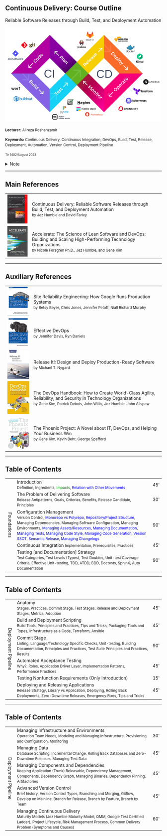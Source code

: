 ## Continuous Delivery: Course Outline
Reliable Software Releases through Build, Test, and Deployment Automation

<img src="assets/devops-loop.png" style="max-width: 500px"/>

<small><strong>Lecturer:</strong> Alireza Roshanzamir</small>

<small><strong>Keywords:</strong> Continuous Delivery, Continuous Integration, DevOps, Build, Test, Release, Deployment, Automation, Version Control, Deployment Pipeline</small>

<small><small>Tir 1402/August 2023</small></small>

<details>
<summary>Note</summary>
Mention the deploy vs release and why their order is different in different places (feature toggle, release candidate, library vs application).
</details>

---
## Main References
<table class="books">
    <tr>
        <td><img src="assets/cd-book-cover.png"/></td>
        <td>
        Continuous Delivery: Reliable Software Releases through Build, Test, and Deployment Automation
        <br/>
        <small>by Jez Humble and David Farley</small>
        </td>
    </tr>
    <tr>
        <td><img src="assets/accelerate-book-cover.png"/></td>
        <td>
            Accelerate: The Science of Lean Software and DevOps: Building and Scaling High-Performing Technology Organizations
            <br/>
            <small>by Nicole Forsgren Ph.D., Jez Humble, and Gene Kim</small>
        </td>
    </tr>
</table>

---
## Auxiliary References
<table class="books">
    <tr>
        <td><img src="assets/site-reliability-engineering-book-cover.png" width="145"/></td>
        <td>
            Site Reliability Engineering: How Google Runs Production Systems
            <br/>
            <small>by Betsy Beyer, Chris Jones, Jennifer Petoff, Niall Richard Murphy</small>
        </td>
    </tr>
    <tr>
        <td><img src="assets/effective-devops-book-cover.png" width="145"/></td>
        <td>
            Effective DevOps
            <br/>
            <small>by Jennifer Davis, Ryn Daniels</small>
        </td>
    </tr>
    <tr>
        <td><img src="assets/releaseit-book-cover.png"/></td>
        <td>
            Release It!: Design and Deploy Production-Ready Software
            <br/>
            <small>by Michael T. Nygard</small>
        </td>
    </tr>
    <tr>
        <td><img src="assets/devops-handbook-book-cover.png"/></td>
        <td>
            The DevOps Handbook: How to Create World-Class Agility, Reliability, and Security in Technology Organizations
            <br/>
            <small>by Gene Kim, Patrick Debois, John Willis, Jez Humble, John Allspaw</small>
        </td>
    </tr>
    <tr>
        <td><img src="assets/the-phoenix-project-book-cover.png"/></td>
        <td>
            The Phoenix Project: A Novel about IT, DevOps, and Helping Your Business Win 
            <br/>
            <small>by Gene Kim, Kevin Behr, George Spafford</small>
        </td>
    </tr>
</table>

---
## Table of Contents
<table>
    <tr>
        <td rowspan="5" style="writing-mode: vertical-lr; text-align: center">Foundations</td>
        <td>
            Introduction
            <br/>
            <small>
                Definition, Ingredients, <span style="color: green">Impacts</span>, <span style="color: blue">Relation with Other Movements</span>
            </small>
        </td>
        <td>45'</td>
    </tr>
    <tr>
        <td>
            The Problem of Delivering Software
            <br/>
            <small>
                Release Antipatterns, Goals, Criterias, Benefits, Release Candidate, Principles
            </small>
        </td>
        <td>30'</td>
    </tr>
    <tr>
        <td>
            Configuration Management
            <br/>
            <small>
                Version Control, <span style="color: blue">Monorepo vs Polyrepo</span>, <span style="color: blue">Repository/Project Structure</span>, Managing Dependencies, Managing Software Configuration, Managing Environments, <span style="color: blue">Managing Assets/Resources</span>, <span style="color: blue">Managing Documentation</span>, <span style="color: blue">Managing Tests</span>, <span style="color: blue">Managing Code Style</span>, <span style="color: blue">Managing Code Generation</span>, <span style="color: blue">Version SSOT</span>, <span style="color: blue">Semantic Release</span>, <span style="color: blue">Managing Changelogs</span>
            </small>
        </td>
        <td>90'</td>
    </tr>
    <tr>
        <td>
            Continuous Integration
            <small>
                Implementation, Prerequisites, Practices
            </small>
        </td>
        <td>45'</td>
    </tr>
    <tr>
        <td>
            Testing [and Documentation] Strategy
            <br/>
            <small>
                Test Categories, Test Levels (Types), Test Doubles, Unit-test Coverage Criteria, Effective Unit-testing, TDD, ATDD, BDD, Doctests, SphinX, Auto Documentation
            </small>
        </td>
        <td>90'</td>
    </tr>
</table>

---
## Table of Contents
<table>
    <tr>
        <td rowspan="6" style="writing-mode: vertical-lr; text-align: center">Deployment Pipeline</td>
        <td>
            Anatomy
            <br/>
            <small>
                Stages, Practices, Commit Stage, Test Stages, Release and Deployment Stages, Metrics, Adoption
            </small>
        </td>
        <td>45'</td>
    </tr>
    <tr>
        <td>
            Build and Deployment Scripting
            <br/>
            <small>
                Build Tools, Principles and Practices, Tips and Tricks, Packaging Tools and Types, Infrastructure as a Code, Terraform, Ansible
            </small>
        </td>
        <td>45'</td>
    </tr>
    <tr>
        <td>
            Commit Stage
            <br/>
            <small>
                Linting, Language/Technology Specific Checks, Unit-testing, Building Documentation, Principles and Practices, Test Suite Principles and Practices, Results
            </small>
        </td>
        <td>90'</td>
    </tr>
    <tr>
        <td>
            Automated Acceptance Testing
            <br/>
            <small>
                Why?, Roles, Application Driver Layer, Implementation Patterns, Performance Practices
            </small>
        </td>
        <td>45'</td>
    </tr>
    <tr>
        <td>
            Testing Nonfunction Requirements (Only Introduction)
        </td>
        <td>15'</td>
    </tr>
    <tr>
        <td>
            Deploying and Releasing Applications
            <br/>
            <small>
                Release Strategy, Library vs Application, Deploying, Rolling Back Deployments, Zero-Downtime Releases, Emergency Fixes, Tips and Tricks
            </small>
        </td>
        <td>45'</td>
    </tr>
</table>

---
## Table of Contents
<table>
    <tr>
        <td rowspan="6" style="writing-mode: vertical-lr; text-align: center">Deployment Pipeline</td>
        <td>
            Managing Infrastructure and Environments
            <br/>
            <small>
                Operation Team Needs, Modeling and Managing Infrastructure, Provisioning and Configuration, Monitoring
            </small>
        </td>
        <td>30'</td>
    </tr>
    <tr>
        <td>
            Managing Data
            <br/>
            <small>
                Database Scripting, Incremental Change, Rolling Back Databases and Zero-Downtime Releases, Managing Test Data
            </small>
        </td>
        <td>45'</td>
    </tr>
    <tr>
        <td>
            Managing Components and Dependencies
            <br/>
            <small>
                Keeping Application (Trunk) Releasable, Dependency Management, Components, Dependency Graph, Managing Binaries, Dependency Pinning, Artifactories
            </small>
        </td>
        <td>45'</td>
    </tr>
    <tr>
        <td>
            Advanced Version Control
            <br/>
            <small>
                Brief history, Version Control Types, Branching and Merging, Gitflow, Develop on Mainline, Branch for Release, Branch by Feature, Branch by Team
            </small>
        </td>
        <td>45'</td>
    </tr>
    <tr>
        <td>
            Managing Continuous Delivery
            <br/>
            <small>
                Maturity Models (Jez Humble Maturity Model, QMM, Google Test Certified Ladder), Project Lifecycle, Risk Management Process, Common Delivery Problem (Symptoms and Causes)
            </small>
        </td>
        <td>60'</td>
    </tr>
</table>